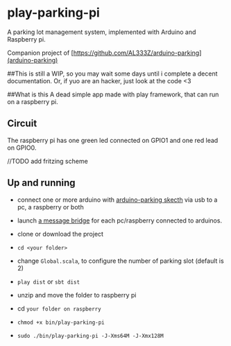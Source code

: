 # play-parking-pi
A parking lot management system, implemented with Arduino and Raspberry pi.

Companion project of [https://github.com/AL333Z/arduino-parking](arduino-parking)

##This is still a WIP, so you may wait some days until i complete a decent documentation. Or, if yuo are an hacker, just look at the code <3

##What is this
A dead simple app made with play framework, that can run on a raspberry pi.

## Circuit
The raspberry pi has one green led connected on GPIO1 and one red lead on GPIO0.

//TODO add fritzing scheme

## Up and running

- connect one or more arduino with [arduino-parking skecth](https://github.com/AL333Z/arduino-parking) via usb to a pc, a raspberry or both

- launch [a message bridge](https://github.com/AL333Z/arduino-udp-msgservice/tree/master) for each pc/raspberry connected to arduinos.

- clone or download the project
- `cd <your folder>`
- change `Global.scala`, to configure the number of parking slot (default is 2)
- `play dist` or `sbt dist`
- unzip and move the folder to raspberry pi
- cd `your folder on raspberry`
- `chmod +x bin/play-parking-pi`
- `sudo ./bin/play-parking-pi -J-Xms64M -J-Xmx128M`
